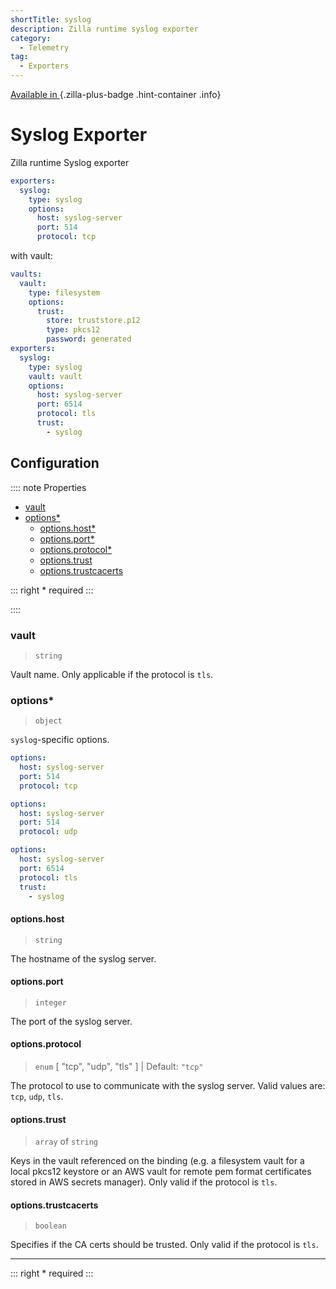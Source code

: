 ```yaml
---
shortTitle: syslog
description: Zilla runtime syslog exporter
category:
  - Telemetry
tag:
  - Exporters
---
```


[Available in <ZillaPlus/>](https://www.aklivity.io/products/zilla-plus)
{.zilla-plus-badge .hint-container .info}

# Syslog Exporter

Zilla runtime Syslog exporter

```yaml {3}
exporters:
  syslog:
    type: syslog
    options:
      host: syslog-server
      port: 514
      protocol: tcp
```

with vault:
```yaml {11}
vaults:
  vault:
    type: filesystem
    options:
      trust:
        store: truststore.p12
        type: pkcs12
        password: generated
exporters:
  syslog:
    type: syslog
    vault: vault
    options:
      host: syslog-server
      port: 6514
      protocol: tls
      trust:
        - syslog
```

## Configuration

:::: note Properties

- [vault](#vault)
- [options\*](#options)
  - [options.host\*](#options-host)
  - [options.port\*](#options-port)
  - [options.protocol\*](#options-protocol)
  - [options.trust](#options-trust)
  - [options.trustcacerts](#options-trustcacerts)

::: right
\* required
:::

::::

### vault

> `string`

Vault name. Only applicable if the protocol is `tls`.

### options*

> `object`

`syslog`-specific options.

```yaml {4}
options:
  host: syslog-server
  port: 514
  protocol: tcp
```

```yaml {4}
options:
  host: syslog-server
  port: 514
  protocol: udp
```

```yaml {4}
options:
  host: syslog-server
  port: 6514
  protocol: tls
  trust:
    - syslog
```

#### options.host

> `string`

The hostname of the syslog server.

#### options.port

> `integer`

The port of the syslog server.

#### options.protocol

> `enum` [ "tcp", "udp", "tls" ] | Default: `"tcp"`

The protocol to use to communicate with the syslog server. Valid values are: `tcp`, `udp`, `tls`.

#### options.trust

> `array` of `string`

Keys in the vault referenced on the binding (e.g. a filesystem vault for a local pkcs12 keystore
or an AWS vault for remote pem format certificates stored in AWS secrets manager). Only valid if the protocol is `tls`.

#### options.trustcacerts

> `boolean`

Specifies if the CA certs should be trusted. Only valid if the protocol is `tls`.

---

::: right
\* required
:::
